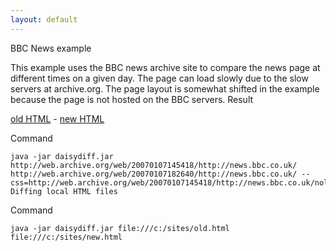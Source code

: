 ```yaml
---
layout: default
---
```


BBC News example

This example uses the BBC news archive site to compare the news page at different times on a given day. The page can load slowly due to the slow servers at archive.org. The page layout is somewhat shifted in the example because the page is not hosted on the BBC servers.
Result

[old HTML](http://web.archive.org/web/20070107145418/http://news.bbc.co.uk/) - [new HTML](http://web.archive.org/web/20070107182640/http://news.bbc.co.uk/)

Command

```
java -jar daisydiff.jar http://web.archive.org/web/20070107145418/http://news.bbc.co.uk/ http://web.archive.org/web/20070107182640/http://news.bbc.co.uk/ --css=http://web.archive.org/web/20070107145418/http://news.bbc.co.uk/nol/shared/css/news_r5.css
Diffing local HTML files
```

Command

```
java -jar daisydiff.jar file:///c:/sites/old.html file:///c:/sites/new.html 
```